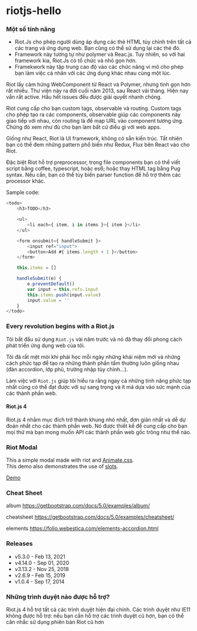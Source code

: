 # riotjs-hello

### Một số tính năng

- Riot.Js cho phép người dùng áp dụng các thẻ HTML tùy chỉnh trên tất cả các trang và ứng dụng web. Bạn cũng có thể sử dụng lại các thẻ đó.
- Framework này tương tự như polymer và Reac.js. Tuy nhiên, so với hai framework kia, Riot.Js có tổ chức và nhỏ gọn hơn.
- Framekwork này tập trung cao độ vào các chức năng vi mô cho phép bạn làm việc cá nhân với các ứng dụng khác nhau cùng một lúc.


Riot lấy cảm hứng WebComponent từ React và Polymer, nhưng tinh gọn hơn rất nhiều. Thư viện này ra đời cuối năm 2013, sau React vài tháng. Hiện nay vẫn rất active. Hầu hết issues đều được giải quyết nhanh chóng.

Riot cung cấp cho bạn custom tags, observable và routing. Custom tags cho phép tạo ra các components, observable giúp các components này giao tiếp với nhau, còn routing là để map URL vào component tương ứng. Chừng đó xem như đủ cho bạn làm bất cứ điều gì với web apps.

Giống như React, Riot là UI framework, không có sẵn kiến trúc. Tất nhiên bạn có thể đem những pattern phổ biến như Redux, Flux bên React vào cho Riot.

Đặc biệt Riot hỗ trợ preprocessor, trong file components bạn có thể viết script bằng coffee, typescript, hoặc es6; hoặc thay HTML tag bằng Pug syntax. Nếu cần, bạn có thể tùy biến parser function để hỗ trợ thêm các processor khác.

Sample code:
```js
<todo>
	<h3>TODO</h3>

	<ul>
		<li each={ item, i in items }>{ item }</li>
	</ul>

	<form onsubmit={ handleSubmit }>
		<input ref="input">
		<button>Add #{ items.length + 1 }</button>
	</form>

	this.items = []

	handleSubmit(e) {
		e.preventDefault()
		var input = this.refs.input
		this.items.push(input.value)
		input.value = ''
	}
</todo>
```

### Every revolution begins with a Riot.js

Tôi bắt đầu sử dụng `Riot.js` vài năm trước và nó đã thay đổi phong cách phát triển ứng dụng web của tôi.

Tôi đã rất mệt mỏi khi phải học mỗi ngày những khái niệm mới và những cách phức tạp để tạo ra những thành phần tầm thường luôn giống nhau (đàn accordion, lớp phủ, trường nhập tùy chỉnh…).

Làm việc với `Riot.js` giúp tôi hiểu ra rằng ngay cả những tính năng phức tạp nhất cũng có thể đạt được với sự sang trọng và ít mã dựa vào sức mạnh của các thành phần web.

#### Riot.js 4

Riot.js 4 nhằm mục đích trở thành khung nhỏ nhất, đơn giản nhất và dễ dự đoán nhất cho các thành phần web. Nó được thiết kế để cung cấp cho bạn mọi thứ mà bạn mong muốn API các thành phần web gốc trông như thế nào. 


### Riot Modal

This a simple modal made with riot and [Animate.css](https://daneden.github.io/animate.css/).  
This demo also demonstrates the use of [slots](https://riot.js.org/documentation/#slots).

[Demo](https://riot.js.org/examples/plunker/?app=modal)


### Cheat Sheet
album
https://getbootstrap.com/docs/5.0/examples/album/

cheatsheet
https://getbootstrap.com/docs/5.0/examples/cheatsheet/

elements
https://folio.webestica.com/elements-accordion.html


### Releases
- v5.3.0  - Feb 13, 2021
- v4.14.0 - Sep 01, 2020
- v3.13.2 - Nov 25, 2018
- v2.6.9  - Feb 15, 2019
- v1.0.4  - Sep 17, 2014


### Những trình duyệt nào được hỗ trợ?

Riot.js 4 hỗ trợ tất cả các trình duyệt hiện đại chính. Các trình duyệt như IE11 không được hỗ trợ: nếu bạn cần hỗ trợ các trình duyệt cũ hơn, bạn có thể cân nhắc sử dụng phiên bản Riot cũ hơn